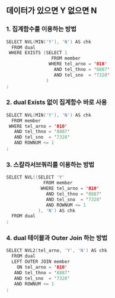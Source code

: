 ## 데이터가 있으면 Y 없으면 N

### 1. 집계함수를 이용하는 방법
```swift
SELECT NVL(MIN('Y'), 'N') AS chk
  FROM dual
 WHERE EXISTS (SELECT 1
                 FROM member
                WHERE tel_arno = '010'
                  AND tel_thno = '8887'
                  AND tel_sno  = '7328'
               )
;
```

### 2. dual Exists 없이 집계함수 바로 사용
```swift
SELECT NVL(MIN('Y'), 'N') AS chk
  FROM member
 WHERE tel_arno = '010'
   AND tel_thno = '8887'
   AND tel_sno  = '7328'
   AND ROWNUM <= 1
;
```

### 3. 스칼라서브쿼리를 이용하는 방법
```swift
SELECT NVL((SELECT 'Y'
              FROM member
             WHERE tel_arno = '010'
               AND tel_thno = '8887'
               AND tel_sno  = '7328'
               AND ROWNUM <= 1
            ), 'N') AS chk
  FROM dual
;
```

### 4. dual 테이블과 Outer Join 하는 방법
```swift
SELECT NVL2(tel_arno, 'Y', 'N') AS chk
  FROM dual
  LEFT OUTER JOIN member
    ON tel_arno = '010'
   AND tel_thno = '8887'
   AND tel_sno  = '7328'
   AND ROWNUM <= 1
;
```
